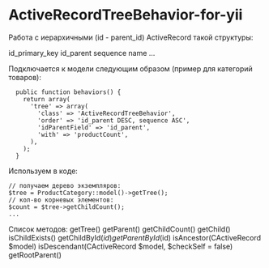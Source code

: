 ActiveRecordTreeBehavior-for-yii
================================

Работа с иерархичными (id - parent_id) ActiveRecord такой структуры:

id_primary_key
id_parent
sequence
name
...

Подключается к модели следующим образом (пример для категорий товаров):

      public function behaviors() {
        return array(
          'tree' => array(
            'class' => 'ActiveRecordTreeBehavior',
            'order' => 'id_parent DESC, sequence ASC',
            'idParentField' => 'id_parent',
            'with' => 'productCount',
          ),
        );
      }
     

Используем в коде:

    // получаем дерево экземпляров:
    $tree = ProductCategory::model()->getTree();
    // кол-во корневых элементов:
    $count = $tree->getChildCount();
    ...


Список методов:
getTree()
getParent()
getChildCount()
getChild()
isChildExists()
getChildById($id)
getParentById($id)
isAncestor(CActiveRecord $model)
isDescendant(CActiveRecord $model, $checkSelf = false)
getRootParent()
